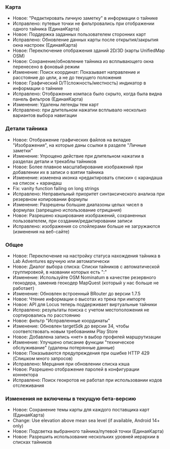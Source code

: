 ### Карта
- Новое: "Редактировать личную заметку" в информации о тайнике
- Исправлено: путевые точки не фильтровались при отображении одного тайника (ЕдинаяКарта)
- Новое: Поддержка заданных пользователем сторонних карт
- Исправлено: Обновление данных карты после открытия/закрытия окна настроек (ЕдинаяКарта)
- Новое: Переключение отображения зданий 2D/3D (карты UnifiedMap OSM)
- Новое: Сохранение/обновление тайника из всплывающего окна перенесено в фоновый режим
- Изменение: Поиск координат: Показывает направление и расстояние до цели, а не до текущего положения
- Новое: Графический D/T(сложность/местность) индикатор в информации о тайнике
- Исправлено: Отображение компаса было скрыто, когда была видна панель фильтров (ЕдинаяКарта)
- Изменение: Удалены легенды тем карт
- Исправлено: при длительном нажатии всплывало несколько вариантов выбора навигации

### Детали тайника
- Новое: Отображение графических файлов на вкладке "Изображения", на которые даны ссылки в разделе "Личные заметки"
- Изменение: Упрощено действие при длительном нажатии в разделах детали и трекаблы тайников
- Новое: Более плавное масштабирование изображений при добавлении их в записи о взятии тайника
- Изменение: изменена иконка «редактировать списки» с карандаша на список + карандаш
- Fix: vanity function failing on long strings
- Исправлено: Неправильный приоритет синтаксического анализа при резервном копировании формулы
- Изменение: Разрешены большие диапазоны целых чисел в формулах (запрещено использование отрицания)
- Новое: Разрешено кэширование изображений, сохраненных пользователем, при создании/редактировании записи
- Исправлено: изображения со спойлерами больше не загружаются (изменения на веб-сайте)

### Общее
- Новое: Переключение на настройку статуса нахождения тайника в Lab Adventures вручную или автоматически
- Новое: Диалог выбора списка: Списки тайников с автоматической группировкой, в названии которых есть ":"
- Изменение: Используйте OSM Nominatum в качестве резервного геокодера, заменив геокодер MapQuest (который у нас больше не работает)
- Изменение: Обновлен встроенный BRouter до версии 1.7.5
- Новое: Чтение информации о высотах из трека при импорте
- Новое: API для Locus теперь поддерживает виртуальные тайники
- Исправлено: результаты поиска с учетом местоположения не сортировались по расстоянию
- Новое: фильтр "Исправленные координаты"
- Изменение: Обновлен targetSdk до версии 34, чтобы соответствовать новым требованиям Play Store
- Новое: Добавлена запись «нет» в выбор профилей маршрутизации
- Изменение: Улучшено описание функции "техническое обслуживание" (удалены потерянные данные)
- Новое: Показываются предупреждения при ошибке HTTP 429 (Слишком много запросов)
- Исправлено: Мерцания при обновлении списка кэша
- Новое: Разрешено отображение паролей в конфигурации коннектора
- Исправлено: Поиск геокротов не работал при использовании кодов отслеживания

### Изменения не включены в текущую бета-версию
- Новое: Сохранение темы карты для каждого поставщика карт (ЕдинаяКарта)
- Change: Use elevation above mean sea level (if available, Android 14+ only)
- Новое: Подсветка выбранного тайника/путевой точки (ЕдинаяКарта)
- Новое: Разрешить использование нескольких уровней иерархии в списках тайников
